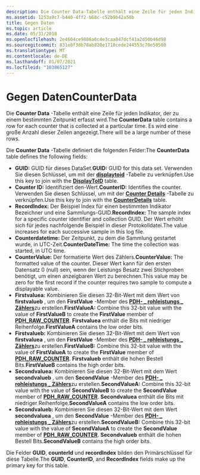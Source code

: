 ```yaml
---
description: Die Counter Data-Tabelle enthält eine Zeile für jeden Indikator, der zu einem bestimmten Zeitpunkt erfasst wird. Es wird eine große Anzahl dieser Zeilen angezeigt.
ms.assetid: 1253a9c7-b440-4ff2-b68c-c52b9b42a58b
title: Gegen Daten
ms.topic: article
ms.date: 05/31/2018
ms.openlocfilehash: 2e4604ce9886a6c4e3caa847dcf41a2d50b46d98
ms.sourcegitcommit: 831e8f3db78ab820e1710cede244553c70e50500
ms.translationtype: MT
ms.contentlocale: de-DE
ms.lasthandoff: 01/07/2021
ms.locfileid: "103865127"
---
```

# <a name="counterdata"></a><span data-ttu-id="871c5-104">Gegen Daten</span><span class="sxs-lookup"><span data-stu-id="871c5-104">CounterData</span></span>

<span data-ttu-id="871c5-105">Die **Counter Data** -Tabelle enthält eine Zeile für jeden Indikator, der zu einem bestimmten Zeitpunkt erfasst wird.</span><span class="sxs-lookup"><span data-stu-id="871c5-105">The **CounterData** table contains a row for each counter that is collected at a particular time.</span></span> <span data-ttu-id="871c5-106">Es wird eine große Anzahl dieser Zeilen angezeigt.</span><span class="sxs-lookup"><span data-stu-id="871c5-106">There will be a large number of these rows.</span></span>

<span data-ttu-id="871c5-107">Die **Counter Data** -Tabelle definiert die folgenden Felder:</span><span class="sxs-lookup"><span data-stu-id="871c5-107">The **CounterData** table defines the following fields:</span></span>

-   <span data-ttu-id="871c5-108">**GUID:** GUID für dieses DataSet.</span><span class="sxs-lookup"><span data-stu-id="871c5-108">**GUID:** GUID for this data set.</span></span> <span data-ttu-id="871c5-109">Verwenden Sie diesen Schlüssel, um mit der [**displaytoid**](displaytoid.md) -Tabelle zu verknüpfen.</span><span class="sxs-lookup"><span data-stu-id="871c5-109">Use this key to join with the [**DisplayToID**](displaytoid.md) table.</span></span>
-   <span data-ttu-id="871c5-110">**Counter ID:** Identifiziert den-Wert.</span><span class="sxs-lookup"><span data-stu-id="871c5-110">**CounterID:** Identifies the counter.</span></span> <span data-ttu-id="871c5-111">Verwenden Sie diesen Schlüssel, um mit der [**Counter Details**](counterdetails.md) -Tabelle zu verknüpfen.</span><span class="sxs-lookup"><span data-stu-id="871c5-111">Use this key to join with the [**CounterDetails**](counterdetails.md) table.</span></span>
-   <span data-ttu-id="871c5-112">**RecordIndex:** Der Beispiel Index für einen bestimmten Indikator Bezeichner und eine Sammlungs-GUID.</span><span class="sxs-lookup"><span data-stu-id="871c5-112">**RecordIndex:** The sample index for a specific counter identifier and collection GUID.</span></span> <span data-ttu-id="871c5-113">Der Wert erhöht sich für jedes nachfolgende Beispiel in dieser Protokolldatei.</span><span class="sxs-lookup"><span data-stu-id="871c5-113">The value increases for each successive sample in this log file.</span></span>
-   <span data-ttu-id="871c5-114">**Counterdatetime:** Der Zeitpunkt, zu dem die Sammlung gestartet wurde, in UTC-Zeit.</span><span class="sxs-lookup"><span data-stu-id="871c5-114">**CounterDateTime:** The time the collection was started, in UTC time.</span></span>
-   <span data-ttu-id="871c5-115">**CounterValue:** Der formatierte Wert des Zählers.</span><span class="sxs-lookup"><span data-stu-id="871c5-115">**CounterValue:** The formatted value of the counter.</span></span> <span data-ttu-id="871c5-116">Dieser Wert kann für den ersten Datensatz 0 (null) sein, wenn der Leistungs Besatz zwei Stichproben benötigt, um einen anzeigbaren Wert zu berechnen.</span><span class="sxs-lookup"><span data-stu-id="871c5-116">This value may be zero for the first record if the counter requires two sample to compute a displayable value.</span></span>
-   <span data-ttu-id="871c5-117">**Firstvaluea:** Kombinieren Sie diesen 32-Bit-Wert mit dem Wert von **firstvalueb** , um den **FirstValue** -Member des [**PDH- \_ rohleistungs \_ Zählers**](/windows/desktop/api/Pdh/ns-pdh-pdh_raw_counter)zu erstellen.</span><span class="sxs-lookup"><span data-stu-id="871c5-117">**FirstValueA:** Combine this 32-bit value with the value of **FirstValueB** to create the **FirstValue** member of [**PDH\_RAW\_COUNTER**](/windows/desktop/api/Pdh/ns-pdh-pdh_raw_counter).</span></span> <span data-ttu-id="871c5-118">**Firstvaluea** enthält die Bits mit niedriger Reihenfolge.</span><span class="sxs-lookup"><span data-stu-id="871c5-118">**FirstValueA** contains the low order bits.</span></span>
-   <span data-ttu-id="871c5-119">**Firstvalueb:** Kombinieren Sie diesen 32-Bit-Wert mit dem Wert von **firstvaluea** , um den **FirstValue** -Member des [**PDH- \_ rohleistungs \_ Zählers**](/windows/desktop/api/Pdh/ns-pdh-pdh_raw_counter)zu erstellen.</span><span class="sxs-lookup"><span data-stu-id="871c5-119">**FirstValueB:** Combine this 32-bit value with the value of **FirstValueA** to create the **FirstValue** member of [**PDH\_RAW\_COUNTER**](/windows/desktop/api/Pdh/ns-pdh-pdh_raw_counter).</span></span> <span data-ttu-id="871c5-120">**Firstvalueb** enthält die hohen Bestell Bits.</span><span class="sxs-lookup"><span data-stu-id="871c5-120">**FirstValueB** contains the high order bits.</span></span>
-   <span data-ttu-id="871c5-121">**Secondvaluea:** Kombinieren Sie diesen 32-Bit-Wert mit dem Wert **secondvalueb** , um den **SecondValue** -Member des [**PDH- \_ rohleistungs \_ Zählers**](/windows/desktop/api/Pdh/ns-pdh-pdh_raw_counter)zu erstellen.</span><span class="sxs-lookup"><span data-stu-id="871c5-121">**SecondValueA:** Combine this 32-bit value with the value of **SecondValueB** to create the **SecondValue** member of [**PDH\_RAW\_COUNTER**](/windows/desktop/api/Pdh/ns-pdh-pdh_raw_counter).</span></span> <span data-ttu-id="871c5-122">**Secondvaluea** enthält die Bits mit niedriger Reihenfolge.</span><span class="sxs-lookup"><span data-stu-id="871c5-122">**SecondValueA** contains the low order bits.</span></span>
-   <span data-ttu-id="871c5-123">**Secondvalueb:** Kombinieren Sie diesen 32-Bit-Wert mit dem Wert **secondvaluea** , um den **SecondValue** -Member des [**PDH- \_ rohleistungs \_ Zählers**](/windows/desktop/api/Pdh/ns-pdh-pdh_raw_counter)zu erstellen.</span><span class="sxs-lookup"><span data-stu-id="871c5-123">**SecondValueB:** Combine this 32-bit value with the value of **SecondValueA** to create the **SecondValue** member of [**PDH\_RAW\_COUNTER**](/windows/desktop/api/Pdh/ns-pdh-pdh_raw_counter).</span></span> <span data-ttu-id="871c5-124">**Secondvalueb** enthält die hohen Bestell Bits.</span><span class="sxs-lookup"><span data-stu-id="871c5-124">**SecondValueB** contains the high order bits.</span></span>

<span data-ttu-id="871c5-125">Die Felder **GUID**, **counterId** und **recordIndex** bilden den Primärschlüssel für diese Tabelle.</span><span class="sxs-lookup"><span data-stu-id="871c5-125">The **GUID**, **CounterID**, and **RecordIndex** fields make up the primary key for this table.</span></span>

 

 



